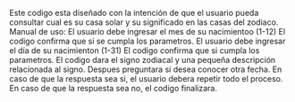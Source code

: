 Este codigo esta diseñado con la intención de que el usuario pueda consultar cual es su casa solar y su significado en las casas del zodiaco.
Manual de uso:
El usuario debe ingresar el mes de su nacimientoo (1-12)
El codigo confirma que si se cumpla los parametros.
El usuario debe ingresar el día de su nacimienton (1-31)
El codigo confirma que si cumpla los parametros.
El codigo dara el signo zodiacal y una pequeña descripción relacionada al signo. 
Despues preguntara si desea conocer otra fecha.
En caso de que la respuesta sea si, el usuario debera repetir todo el proceso.
En caso de que la respuesta sea no, el codigo finalizara.
